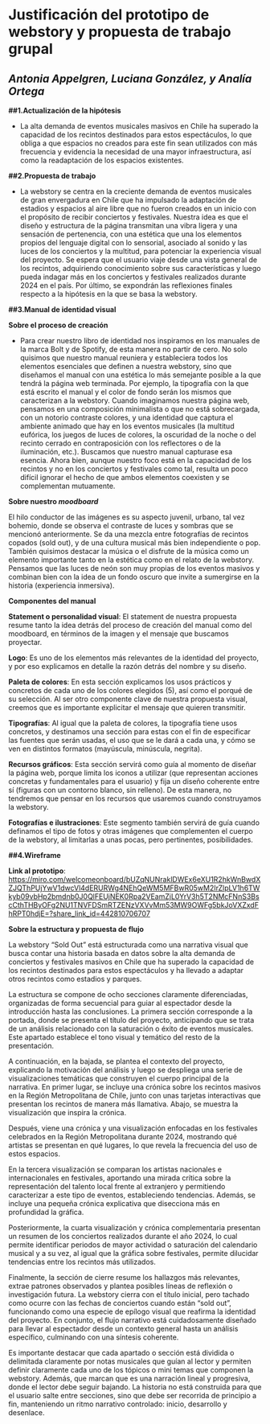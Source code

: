 # Justificación del prototipo de webstory y propuesta de trabajo grupal  

## *Antonia Appelgren, Luciana González, y Analía Ortega*

 

**##1.Actualización de la hipótesis**  

- La alta demanda de eventos musicales masivos en Chile ha superado la capacidad de los recintos destinados para estos espectáculos, lo que obliga a que espacios no creados para este fin sean utilizados con más frecuencia y evidencia la necesidad de una mayor infraestructura, así como la readaptación de los espacios existentes. 

**##2.Propuesta de trabajo**  

- La webstory se centra en la creciente demanda de eventos musicales de gran envergadura en Chile que ha impulsado la adaptación de estadios y espacios al aire libre que no fueron creados en un inicio con el propósito de recibir conciertos y festivales. Nuestra idea es que el diseño y estructura de la página transmitan una vibra ligera y una sensación de pertenencia, con una estética que una los elementos propios del lenguaje digital con lo sensorial, asociado al sonido y las luces de los conciertos y la multitud, para potenciar la experiencia visual del proyecto. Se espera que el usuario viaje desde una vista general de los recintos, adquiriendo conocimiento sobre sus características y luego pueda indagar más en los conciertos y festivales realizados durante 2024 en el país. Por último, se expondrán las reflexiones finales respecto a la hipótesis en la que se basa la webstory. 

**##3.Manual de identidad visual**  

**Sobre el proceso de creación** 

- Para crear nuestro libro de identidad nos inspiramos en los manuales de la marca Bolt y de Spotify, de esta manera no partir de cero. No solo quisimos que nuestro manual reuniera y estableciera todos los elementos esenciales que definen a nuestra webstory, sino que diseñamos el manual con una estética lo más semejante posible a la que tendrá la página web terminada. Por ejemplo, la tipografía con la que está escrito el manual y el color de fondo serán los mismos que caracterizan a la webstory. Cuando imaginamos nuestra página web, pensamos en una composición minimalista o que no está sobrecargada, con un notorio contraste colores, y una identidad que captura el ambiente animado que hay en los eventos musicales (la multitud eufórica, los juegos de luces de colores, la oscuridad de la noche o del recinto cerrado en contraposición con los reflectores o de la iluminación, etc.). Buscamos que nuestro manual capturase esa esencia. Ahora bien, aunque nuestro foco está en la capacidad de los recintos y no en los conciertos y festivales como tal, resulta un poco difícil ignorar el hecho de que ambos elementos coexisten y se complementan mutuamente. 

**Sobre nuestro *moodboard*** 

El hilo conductor de las imágenes es su aspecto juvenil, urbano, tal vez bohemio, donde se observa el contraste de luces y sombras que se mencionó anteriormente. Se da una mezcla entre fotografías de recintos copados (sold out), y de una cultura musical más bien independiente o pop. También quisimos destacar la música o el disfrute de la música como un elemento importante tanto en la estética como en el relato de la webstory. Pensamos que las luces de neón son muy propias de los eventos masivos y combinan bien con la idea de un fondo oscuro que invite a sumergirse en la historia (experiencia inmersiva).  

**Componentes del manual** 

**Statement o personalidad visual**: El statement de nuestra propuesta resume tanto la idea detrás del proceso de creación del manual como del moodboard, en términos de la imagen y el mensaje que buscamos proyectar.  

**Logo**: Es uno de los elementos más relevantes de la identidad del proyecto, y por eso explicamos en detalle la razón detrás del nombre y su diseño.  

**Paleta de colores**: En esta sección explicamos los usos prácticos y concretos de cada uno de los colores elegidos (5), así como el porqué de su selección. Al ser otro componente clave de nuestra propuesta visual, creemos que es importante explicitar el mensaje que quieren transmitir.  

**Tipografías**: Al igual que la paleta de colores, la tipografía tiene usos concretos, y destinamos una sección para estas con el fin de especificar las fuentes que serán usadas, el uso que se le dará a cada una, y cómo se ven en distintos formatos (mayúscula, minúscula, negrita).  

**Recursos gráficos**: Esta sección servirá como guía al momento de diseñar la página web, porque limita los iconos a utilizar (que representan acciones concretas y fundamentales para el usuario) y fija un diseño coherente entre sí (figuras con un contorno blanco, sin relleno). De esta manera, no tendremos que pensar en los recursos que usaremos cuando construyamos la webstory.  

**Fotografías e ilustraciones**: Este segmento también servirá de guía cuando definamos el tipo de fotos y otras imágenes que complementen el cuerpo de la webstory, al limitarlas a unas pocas, pero pertinentes, posibilidades.  

 

**##4.Wireframe** 

**Link al prototipo**: https://miro.com/welcomeonboard/bUZqNUNraklDWEx6eXU1R2hkWnBwdXZJQThPUjYwV1dwcVl4dERURWg4NEhQeWM5MFBwR05wM2IrZlpLV1h6TWkyb09vbHp2bmdnb0J0QlFEUjNEK0Rpa2VEamZjL0YrV3h5T2NMcFNnS3BscCthTHByOFg2NU1TNVFDSmRTZENzVXVvMm53MW9OWFg5bkJoVXZxdFhRPT0hdjE=?share_link_id=442810706707 

**Sobre la estructura y propuesta de flujo** 

La webstory “Sold Out” está estructurada como una narrativa visual que busca contar una historia basada en datos sobre la alta demanda de conciertos y festivales masivos en Chile que ha superado la capacidad de los recintos destinados para estos espectáculos y ha llevado a adaptar otros recintos como estadios y parques. 

La estructura se compone de ocho secciones claramente diferenciadas, organizadas de forma secuencial para guiar al espectador desde la introducción hasta las conclusiones. La primera sección corresponde a la portada, donde se presenta el título del proyecto, anticipando que se trata de un análisis relacionado con la saturación o éxito de eventos musicales. Este apartado establece el tono visual y temático del resto de la presentación. 

A continuación, en la bajada, se plantea el contexto del proyecto, explicando la motivación del análisis y luego se despliega una serie de visualizaciones temáticas que construyen el cuerpo principal de la narrativa. En primer lugar, se incluye una crónica sobre los recintos masivos en la Región Metropolitana de Chile, junto con unas tarjetas interactivas que presentan los recintos de manera más llamativa. Abajo, se muestra la visualización que inspira la crónica. 

Después, viene una crónica y una visualización enfocadas en los festivales celebrados en la Región Metropolitana durante 2024, mostrando qué artistas se presentan en qué lugares, lo que revela la frecuencia del uso de estos espacios. 

En la tercera visualización se comparan los artistas nacionales e internacionales en festivales, aportando una mirada crítica sobre la representación del talento local frente al extranjero y permitiendo caracterizar a este tipo de eventos, estableciendo tendencias. Además, se incluye una pequeña crónica explicativa que disecciona más en profundidad la gráfica. 

Posteriormente, la cuarta visualización y crónica complementaria presentan un resumen de los conciertos realizados durante el año 2024, lo cual permite identificar periodos de mayor actividad o saturación del calendario musical y a su vez, al igual que la gráfica sobre festivales, permite dilucidar tendencias entre los recintos más utilizados.  

Finalmente, la sección de cierre resume los hallazgos más relevantes, extrae patrones observados y plantea posibles líneas de reflexión o investigación futura. La webstory cierra con el título inicial, pero tachado como ocurre con las fechas de conciertos cuando están “sold out”, funcionando como una especie de epílogo visual que reafirma la identidad del proyecto. En conjunto, el flujo narrativo está cuidadosamente diseñado para llevar al espectador desde un contexto general hasta un análisis específico, culminando con una síntesis coherente. 

Es importante destacar que cada apartado o sección está dividida o delimitada claramente por notas musicales que guían al lector y permiten definir claramente cada uno de los tópicos o mini temas que componen la webstory. Además, que marcan que es una narración lineal y progresiva, donde el lector debe seguir bajando. La historia no está construida para que el usuario salte entre secciones, sino que debe ser recorrida de principio a fin, manteniendo un ritmo narrativo controlado: inicio, desarrollo y desenlace.  

 